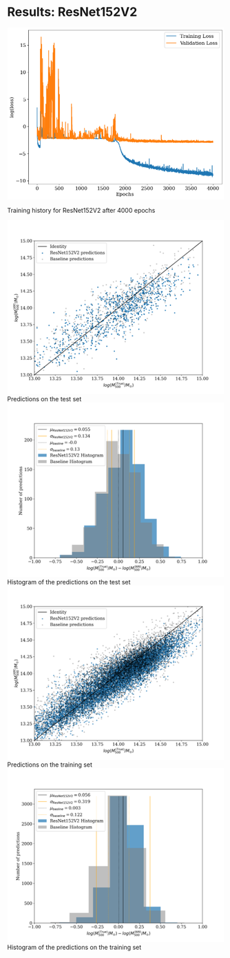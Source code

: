 # Results: ResNet152V2

<div class="grid grid-cols-2 justify-center justify-items-center items-start">

<div class="opacity-100">
<img src="/images/results/resnet/res152v2_history.png" class="max-h-95 shadow-lg"/>
<p class="text-gray-600 font-italic text-sm">
Training history for ResNet152V2 after 4000 epochs
</p>
</div>
<div class="grid grid-cols-2 gap-2 ml-4 opacity-100">
<div>
<img src="/images/results/resnet/test_ResNet152v2_scatter.png" class="max-h-40 shadow-lg"/>
<div class="text-gray-600 font-italic text-xs mt-3">
Predictions on the test set
</div>
</div>
<div>
<img src="/images/results/resnet/test_ResNet152v2_hist.png" class="max-h-39.5 shadow-lg"/>
<div class="text-gray-600 font-italic text-xs mt-3">
Histogram of the predictions on the test set
</div>
</div>
<div>
<img src="/images/results/resnet/training_ResNet152v2_scatter.png" class="max-h-40 shadow-lg"/>
<div class="text-gray-600 font-italic text-xs mt-3">
Predictions on the training set
</div>
</div>
<div>
<img src="/images/results/resnet/training_ResNet152v2_hist.png" class="max-h-39.5 shadow-lg"/>
<div class="text-gray-600 font-italic text-xs mt-3">
Histogram of the predictions on the training set
</div>
</div>
</div>


</div>